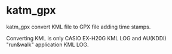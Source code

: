katm_gpx
========

katm_gpx convert KML file to GPX file adding time stamps.

Converting KML is only CASIO EX-H20G KML LOG and AU(KDDI) "run&walk" application KML LOG.